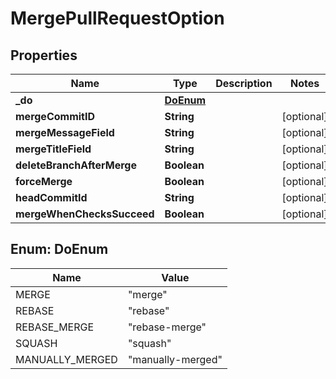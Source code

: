 # MergePullRequestOption

## Properties
Name | Type | Description | Notes
------------ | ------------- | ------------- | -------------
**_do** | [**DoEnum**](#DoEnum) |  | 
**mergeCommitID** | **String** |  |  [optional]
**mergeMessageField** | **String** |  |  [optional]
**mergeTitleField** | **String** |  |  [optional]
**deleteBranchAfterMerge** | **Boolean** |  |  [optional]
**forceMerge** | **Boolean** |  |  [optional]
**headCommitId** | **String** |  |  [optional]
**mergeWhenChecksSucceed** | **Boolean** |  |  [optional]

<a name="DoEnum"></a>
## Enum: DoEnum
Name | Value
---- | -----
MERGE | &quot;merge&quot;
REBASE | &quot;rebase&quot;
REBASE_MERGE | &quot;rebase-merge&quot;
SQUASH | &quot;squash&quot;
MANUALLY_MERGED | &quot;manually-merged&quot;
